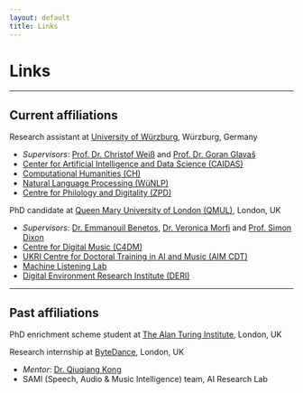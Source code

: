 ```yaml
---
layout: default
title: Links
---
```


# Links

---

## Current affiliations

Research assistant at [University of Würzburg](https://www.uni-wuerzburg.de/), Würzburg, Germany
- _Supervisors_: [Prof. Dr. Christof Weiß](https://www.christofweiss.com/pages/works.html) and [Prof. Dr. Goran Glavaš](https://sites.google.com/view/goranglavas)
- [Center for Artificial Intelligence and Data Science (CAIDAS)](https://www.caidas.uni-wuerzburg.de/)
- [Computational Humanities (CH)](https://www.informatik.uni-wuerzburg.de/ch/)
- [Natural Language Processing (WüNLP)](https://www.caidas.uni-wuerzburg.de/nlp/)
- [Centre for Philology and Digitality (ZPD)](https://www.uni-wuerzburg.de/zpd/)

PhD candidate at [Queen Mary University of London (QMUL)](https://www.qmul.ac.uk/), London, UK
- _Supervisors_: [Dr. Emmanouil Benetos](https://www.eecs.qmul.ac.uk/~emmanouilb/), [Dr. Veronica Morfi](https://scholar.google.co.uk/citations?user=8izRvu4AAAAJ&hl=en) and [Prof. Simon Dixon](https://www.eecs.qmul.ac.uk/~simond/)
- [Centre for Digital Music (C4DM)](http://c4dm.eecs.qmul.ac.uk/)
- [UKRI Centre for Doctoral Training in AI and Music (AIM CDT)](https://www.aim.qmul.ac.uk/)
- [Machine Listening Lab](https://machine-listening.eecs.qmul.ac.uk/)
- [Digital Environment Research Institute (DERI)](https://www.qmul.ac.uk/deri/)

---

## Past affiliations

PhD enrichment scheme student at [The Alan Turing Institute](https://www.turing.ac.uk/), London, UK

Research internship at [ByteDance](https://www.bytedance.com/en/), London, UK
- _Mentor_: [Dr. Qiuqiang Kong](https://qiuqiangkong.github.io/)
- SAMI (Speech, Audio & Music Intelligence) team, AI Research Lab
